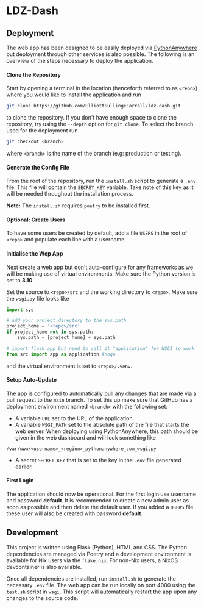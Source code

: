 # LDZ-Dash

## Deployment

The web app has been designed to be easily deployed via [PythonAnywhere](https://eu.pythonanywhere.com) but deployment through other services is also possible. The following is an overview of the steps necessary to deploy the application.

#### Clone the Repository

Start by opening a terminal in the location (henceforth referred to as `<repo>`) where you would like to install the application and run

```bash
git clone https://github.com/ElliottSullingeFarrall/ldz-dash.git
```

to clone the repository. If you don't have enough space to clone the repository, try using the `--depth` option for `git clone`. To select the branch used for the deployment run

```bash
git checkout <branch>
```

where `<branch>` is the name of the branch (e.g: production or testing).

#### Generate the Config File

From the root of the repository, run the `install.sh` script to generate a `.env` file. This file will contain the `SECREY_KEY` variable. Take note of this key as it will be needed throughout the installation process.

**Note:** The `install.sh` requires `poetry` to be installed first.

#### Optional: Create Users

To have some users be created by default, add a file `USERS` in the root of `<repo>` and populate each line with a username.

#### Initialise the Wep App

Next create a web app but don't auto-configure for any frameworks as we will be making use of virtual environments. Make sure the Python version is set to **3.10**.

Set the source to `<repo>/src` and the working directory to `<repo>`. Make sure the `wsgi.py` file looks like

```python
import sys

# add your project directory to the sys.path
project_home = '<repo>/src'
if project_home not in sys.path:
    sys.path = [project_home] + sys.path

# import flask app but need to call it "application" for WSGI to work
from src import app as application #noqa
```

and the virtual environment is set to `<repo>/.venv`.

#### Setup Auto-Update

The app is configured to automatically pull any changes that are made via a pull request to the `main` branch. To set this up make sure that GitHub has a deployment environment named `<branch>` with the following set:

- A variable `URL` set to the URL of the application.
- A variable `WSGI_PATH` set to the absolute path of the file that starts the web server. When deploying using PythonAnywhere, this path should be given in the web dashboard and will look something like

```
/var/www/<username>_<region>_pythonanywhere_com_wsgi.py
```

- A secret `SECRET_KEY` that is set to the key in the `.env` file generated earlier.

#### First Login

The application should now be operational. For the first login use username and password **default**. It is recommended to create a new admin user as soon as possible and then delete the default user. If you added a `USERS` file these user will also be created with password **default**.

## Development

This project is written using Flask (Python), HTML and CSS. The Python dependencies are managed via Poetry and a development environment is available for Nix users via the `flake.nix`. For non-Nix users, a NixOS devcontainer is also available.

Once all dependencies are installed, run `install.sh` to generate the necessary `.env` file. The web app can be run locally on port 4000 using the `test.sh` script in `wsgi`. This script will automatically restart the app upon any changes to the source code.
